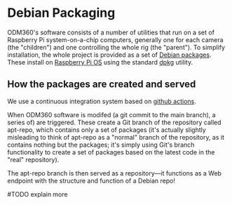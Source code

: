 # Debian Packaging

ODM360's software consists of a number of utilities that run on a set of Raspberry Pi system-on-a-chip computers, generally one for each camera (the "children") and one controlling the whole rig (the "parent"). To simplify installation, the whole project is provided as a set of [Debian packages](https://en.wikipedia.org/wiki/Deb_(file_format)). These install on [Raspberry Pi OS](https://www.raspberrypi.org/downloads/raspberry-pi-os/) using the standard [dpkg](https://en.wikipedia.org/wiki/Dpkg) utility.

## How the packages are created and served
We use a continuous integration system based on  [github actions](https://github.com/features/actions).

When ODM360 software is modifed (a git commit to the main branch), a series of) are triggered. These create a Git branch of the repository called apt-repo, which contains only a set of packages (it's actually slightly misleading to think of apt-repo as a "normal" branch of the repository, as it contains nothing but the packages; it's simply using Git's branch functionality to create a set of packages based on the latest code in the "real" repository).

The apt-repo branch is then served as a repository&mdash;it functions as a Web endpoint with the structure and function of a Debian repo!

#TODO explain more
